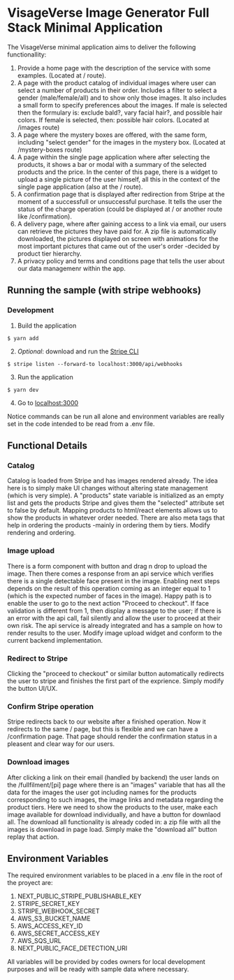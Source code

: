 # VisageVerse Image Generator Full Stack Minimal Application

The VisageVerse minimal application aims to deliver the following functionallity:
1. Provide a home page with the description of the service with some examples. (Located at / route).
2. A page with the product catalog of individual images where user can select a number of products in their order. Includes a filter to select a gender (male/female/all) and to show only those images. It also includes a small form to specify preferences about the images. If male is selected then the formulary is: exclude bald?, vary facial hair?, and possible hair colors. If female is selected, then: possible hair colors. (Located at /images route)
3. A page where the mystery boxes are offered, with the same form, including "select gender" for the images in the mystery box. (Located at /mystery-boxes route)
4. A page within the single page application where after selecting the products, it shows a bar or modal with a summary of the selected products and the price. In the center of this page, there is a widget to upload a single picture of the user himself, all this in the context of the single page application (also at the / route).
5. A confirmation page that is displayed after redirection from Stripe at the moment of a successfull or unsuccessful purchase. It tells the user the status of the charge operation (could be displayed at / or another route like /confirmation).
6. A delivery page, where after gaining access to a link via email, our users can retrieve the pictures they have paid for. A zip file is automatically downloaded, the pictures displayed on screen with animations for the most important pictures that came out of the user's order -decided by product tier hierarchy.
7. A privacy policy and terms and conditions page that tells the user about our data managemenr within the app.



## Running the sample (with stripe webhooks)

### Development

1. Build the application
~~~shell
$ yarn add
~~~

2. _Optional_: download and run the [Stripe CLI](https://stripe.com/docs/stripe-cli)
~~~shell
$ stripe listen --forward-to localhost:3000/api/webhooks
~~~

3. Run the application
~~~shell
$ yarn dev
~~~

4. Go to [localhost:3000](http://localhost:3000)

Notice commands can be run all alone and environment variables are really set in the code intended to be read from a .env file.


## Functional Details

### Catalog

Catalog is loaded from Stripe and has images rendered already. The idea here is to simply make UI changes without altering state management (which is very simple). A "products" state variable is initialized as an empty list and gets the products Stripe and gives them the "selected" attribute set to false by default. Mapping products to html/react elements allows us to show the products in whatever order needed. There are also meta tags that help in ordering the products -mainly in ordering them by tiers. Modify rendering and ordering.

### Image upload

There is a form component with button and drag n drop to upload the image. Then there comes a response from an api service which verifies there is a single detectable face present in the image. Enabling next steps depends on the result of this operation coming as an integer equal to 1 (which is the expected number of faces in the image). Happy path is to enable the user to go to the next action "Proceed to checkout". If face validation is different from 1, then display a message to the user; if there is an error with the api call, fail silently and allow the user to proceed at their own risk. The api service is already integrated and has a sample on how to render results to the user. Modify image upload widget and conform to the current backend implementation.

### Redirect to Stripe

Clicking the "proceed to checkout" or similar button automatically redirects the user to stripe and finishes the first part of the exprience. Simply modify the button UI/UX.

### Confirm Stripe operation

Stripe redirects back to our website after a finished operation. Now it redirects to the same / page, but this is flexible and we can have a /confirmation page. That page should render the confirmation status in a pleasent and clear way for our users.

### Download images

After clicking a link on their email (handled by backend) the user lands on the /fullfilment/[pi] page where there is an "images" variable that has all the data for the images the user got including names for the products corresponding to such images, the image links and metadata regarding the product tiers. Here we need to show the products to the user, make each image available for download individually, and have a button for downlaod all. The download all functionality is already coded in: a zip file with all the images is download in page load. Simply make the "download all" button replay that action. 

## Environment Variables

The required environment variables to be placed in a .env file in the root of the proyect are:
1. NEXT_PUBLIC_STRIPE_PUBLISHABLE_KEY
2. STRIPE_SECRET_KEY
3. STRIPE_WEBHOOK_SECRET
4. AWS_S3_BUCKET_NAME
5. AWS_ACCESS_KEY_ID
6. AWS_SECRET_ACCESS_KEY
7. AWS_SQS_URL
8. NEXT_PUBLIC_FACE_DETECTION_URI

All variables will be provided by codes owners for local development purposes and will be ready with sample data where necessary.
